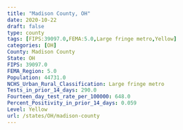 ```yaml
---
title: "Madison County, OH"
date: 2020-10-22
draft: false
type: county
tags: [FIPS:39097.0,FEMA:5.0,Large fringe metro,Yellow]
categories: [OH]
County: Madison County
State: OH
FIPS: 39097.0
FEMA_Region: 5.0
Population: 44731.0
NCHS_Urban_Rural_Classification: Large fringe metro
Tests_in_prior_14_days: 290.0
Fourteen_day_test_rate_per_100000: 648.0
Percent_Positivity_in_prior_14_days: 0.059
Level: Yellow
url: /states/OH/madison-county
---
```



